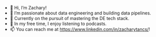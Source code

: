 - 👋 Hi, I’m Zachary!
- 👀 I’m passionate about data engineering and building data pipelines.
- 🌱 Currently on the pursuit of mastering the DE tech stack.
- 💞️ In my free time, I enjoy listening to podcasts.
- 📫 You can reach me at https://www.linkedin.com/in/zacharytancs/!

<!---
zacharyt-cs/zacharyt-cs is a ✨ special ✨ repository because its `README.md` (this file) appears on your GitHub profile.
You can click the Preview link to take a look at your changes.
--->
